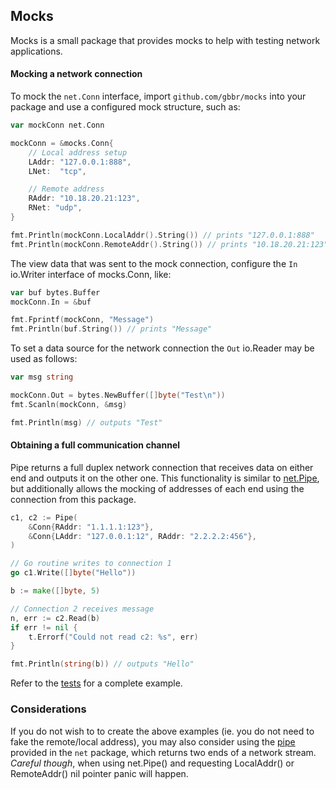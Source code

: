## Mocks

Mocks is a small package that provides mocks to help with testing network applications.

#### Mocking a network connection

To mock the `net.Conn` interface, import `github.com/gbbr/mocks` into your package
and use a configured mock structure, such as:

```go
var mockConn net.Conn

mockConn = &mocks.Conn{
	// Local address setup
	LAddr: "127.0.0.1:888",
	LNet:  "tcp",

	// Remote address
	RAddr: "10.18.20.21:123",
	RNet: "udp",
}

fmt.Println(mockConn.LocalAddr().String()) // prints "127.0.0.1:888"
fmt.Println(mockConn.RemoteAddr().String()) // prints "10.18.20.21:123"
```

The view data that was sent to the mock connection, configure the `In` io.Writer
interface of mocks.Conn, like:

```go
var buf bytes.Buffer
mockConn.In = &buf

fmt.Fprintf(mockConn, "Message")
fmt.Println(buf.String()) // prints "Message"
```

To set a data source for the network connection the `Out` io.Reader may be used as follows:

```go
var msg string

mockConn.Out = bytes.NewBuffer([]byte("Test\n"))
fmt.Scanln(mockConn, &msg)

fmt.Println(msg) // outputs "Test"
```


#### Obtaining a full communication channel

Pipe returns a full duplex network connection that receives data on either end and outputs
it on the other one. This functionality is similar to [net.Pipe](http://golang.org/pkg/net/#Pipe), but
additionally allows the mocking of addresses of each end using the connection from this package.

```go
c1, c2 := Pipe(
	&Conn{RAddr: "1.1.1.1:123"},
	&Conn{LAddr: "127.0.0.1:12", RAddr: "2.2.2.2:456"},
)

// Go routine writes to connection 1
go c1.Write([]byte("Hello"))

b := make([]byte, 5)

// Connection 2 receives message
n, err := c2.Read(b)
if err != nil {
	t.Errorf("Could not read c2: %s", err)
}

fmt.Println(string(b)) // outputs "Hello"
```

Refer to the [tests](https://github.com/gbbr/mocks/blob/master/conn_test.go#L75) for a complete example.

### Considerations

If you do not wish to to create the above examples (ie. you do not need to fake the remote/local address), you may also consider using the [pipe](http://golang.org/pkg/net/#Pipe) provided in the `net` package, which returns two ends of a network stream. _Careful though_, when using net.Pipe() and requesting LocalAddr() or RemoteAddr() nil pointer panic will happen.
